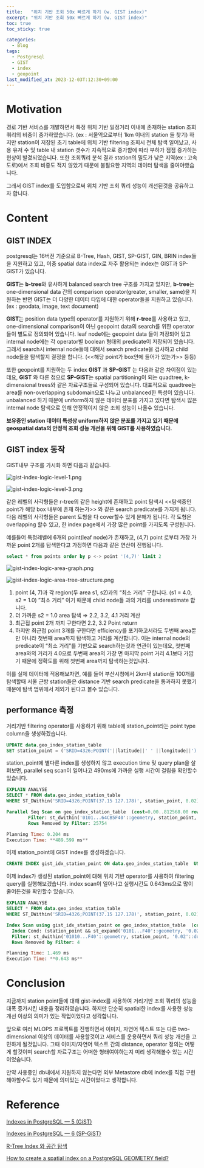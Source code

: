 ```yaml
---
title:   "위치 기반 조회 50x 빠르게 하기 (w. GIST index)"
excerpt: "위치 기반 조회 50x 빠르게 하기 (w. GIST index)"
toc: true
toc_sticky: true

categories:
  - Blog
tags:
  - Postgresql
  - GIST
  - index
  - geopoint
last_modified_at: 2023-12-03T:12:30+09:00
---
```


# Motivation

경로 기반 서비스를 개발하면서 특정 위치 기반 일정거리 이내에 존재하는 station 조회 쿼리의 비중이 중가하였습니다. (ex : 서울역으로부터 1km 이내의 station 들 찾기) 하지만 station이 저장된 초기 table에 위치 기반 filtering 조회시 전체 탐색 일어났고, 사용 유저 수 및 table 내 station 갯수가 지속적으로 증가함에 따라 부하가 점점 증가하는 현상이 발겼되었습니다. 또한 조회쿼리 분석 결과 station의 밀도가 낮은 지역(ex : 고속도로)에서 조회 비중도 적지 않았기 때문에 불필요한 지역의 데이터 탐색을 줄여야했습니다. 

그래서 GIST index를 도입함으로써 위치 기반 조회 쿼리 성능이 개선된것을 공유하고자 합니다.

# Content

## GIST INDEX

postgresql는 16버전 기준으로  B-Tree, Hash, GIST, SP-GIST, GIN, BRIN index들을 지원하고 있고,
이중 spatial data index로 자주 활용되는 index는 GIST과 SP-GIST가 있습니다.

**GIST**는 **b-tree**와 유사하게 balanced search tree 구조를 가지고 있지만, **b-tree**는 one-dimensional data 간의 comparison operator(greater, smaller, same)을 지원하는 반면 GIST는 더 다양한 데이터 타입에 대한 operator들을 지원하고 있습니다.(ex : geodata, image, text document)

**GIST**는 position data type의 operator를 지원하기 위해 **r-tree**를 사용하고 있고, one-dimensional comparison이 아닌 geopoint data의 search를 위한 operator들이 별도로 정의되어 있습니다.  leaf node에는 geopoint data 들이 저장되어 있고 internal node에는 각 operator별 boolean 형태의 predicate이 저장되어 있습니다. 그래서 search시 internal node들에 대해서 search predicate을 검사하고 child node들을 탐색할지 결정을 합니다. (<<해당 point가 box안에 들어가 있는가>> 등등)

또한 geopoint를 지원하는 두 index **GIST** 과 **SP-GIST** 는 다음과 같은 차이점이 있는데요,
**GIST** 와 다른 점으로 **SP-GIST**는 spatial partitioning이 되는 quadtree, k-dimensional trees와 같은 자료구조들로 구성되어 있습니다. 대표적으로 quadtree는 area를 non-overlapping subdomain으로 나누고 unbalanced한 특성이 있습니다. unbalanced 하기 때문에 uniform하지 않은 데이터 분포를 가지고 있다면 탐색시 많은 internal node 탐색으로 인해 안정적이지 않은 조회 성능이 나올수 있습니다.

**보유중인 station 데이터 특성상 uniform하지 않은 분포를 가지고 있기 때문에 geospatial data의 안정적 조회 성능 개선을 위해 GIST를 사용하였습니다.**

## GIST index 동작

GIST내부 구조를 가시화 하면 다음과 같습니다.

![gist-index-logic-level-1.png](https://raw.githubusercontent.com/chaneeh/chaneeh.github.io/master/img/gist-index/gist-index-logic-level-1.png)

![gist-index-logic-level-3.png](https://raw.githubusercontent.com/chaneeh/chaneeh.github.io/master/img/gist-index/gist-index-logic-level-3.png)

같은 레벨의 사각형들은 r-tree의 같은 height에 존재하고 point 탐색시 <<탐색중인 point가 해당 box 내부에 존재 하는가>> 와 같은 search predicate를 가지게 됩니다. 다음 레벨의 사각형들은 parent 도형을 다 cover할수 있게 분해가 됩니다.  각 도형은 overlapping 할수 있고, 한 index page에서 가장 많은 point를 가지도록 구성됩니다.

예를들어 특정레벨에 6개의 point(leaf node)가 존재하고, (4,7) point 로부터 가장 가까운 point 2개를 탐색한다고 가정하면 다음과 같은 연산이 진행됩니다.

```sql
select * from points order by p <-> point '(4,7)' limit 2
```

![gist-index-logic-area-graph.png](https://raw.githubusercontent.com/chaneeh/chaneeh.github.io/master/img/gist-index/gist-index-logic-area-graph.png)

![gist-index-logic-area-tree-structure.png](https://raw.githubusercontent.com/chaneeh/chaneeh.github.io/master/img/gist-index/gist-index-logic-area-tree-structure.png)

1. point (4, 7)과 각 region(두 area s1, s2)과의 “최소 거리” 구합니다. (s1 = 4.0, s2 = 1.0)
”최소 거리” 이기 때문에 child node들 과의 거리를 underestimate 합니다.
2. 더 가까운 s2 = 1.0 area 탐색 ⇒ 2.2, 3.2, 4.1 거리 계산
3. 최근접 point 2개 까지 구한다면 2.2, 3.2 Point return
4. 하지만 최근접 point 3개를 구한다면 efficiency를 포기하고서라도 두번째 area뿐만 아니라 첫번째 area까지 탐색하고 거리를 계산합니다. 이는 internal node의 predicate이 “최소 거리”를 기반으로 search하는것과 연관이 있는데요, 첫번째 area와의 거리가 4.0으로 두번째 area의 가장 먼 마지막 point 거리 4.1보다 가깝기 때문에 정확도를 위해 첫번째 area까지 탐색하는것입니다.

이를 실제 데이터에 적용해보자면, 예를 들어 부산시청에서 2km내 station들 100개를 탐색할때 서울 근방 station들은 distance 기반 search predicate을 통과하지 못했기 때문에 탐색 범위에서 제외가 된다고 볼수 있습니다.

## performance 측정

거리기반 filtering operator를 사용하기 위해 table에 station_point라는 point type column을 생성하겠습니다.

```sql
UPDATE data.geo_index_station_table
SET station_point = ('SRID=4326;POINT('||latitude||' ' ||longitude||')')
```

station_point에 별다른 index를 생성하지 않고 execution time 및 query plan을 살펴보면,
parallel seq scan이 일어나고 490ms에 가까운 실행 시간이 걸림을 확인할수 있습니다.

```sql
EXPLAIN ANALYSE
SELECT * FROM data.geo_index_station_table
WHERE ST_DWithin('SRID=4326;POINT(37.15 127.178)', station_point, 0.02);

Parallel Seq Scan on geo_index_station_table  (cost=0.00..812568.00 rows=3 width=473) (actual time=378.494..402.728 rows=6 loops=3)
        Filter: st_dwithin('0101...64CB5F40'::geometry, station_point, '0.02'::double precision)
        Rows Removed by Filter: 25754

Planning Time: 0.204 ms
Execution Time: **489.599 ms**
```

이제 station_point에 GIST index를 생성하겠습니다.

```sql
CREATE INDEX gist_idx_station_point ON data.geo_index_station_table  USING gist (station_point);
```

이제 index가 생성된 station_point에 대해 위치 기반 operator를 사용하여 filtering query를 실행해보겠습니다. index scan이 일어나고 실행시간도 0.643ms으로 많이 줄어든것을 확인할수 있습니다.

```sql
EXPLAIN ANALYSE
SELECT * FROM data.geo_index_station_table 
WHERE ST_DWithin('SRID=4326;POINT(37.15 127.178)', station_point, 0.02);

Index Scan using gist_idx_station_point on geo_index_station_table  (cost=0.53..642.91 rows=8 width=473) (actual time=0.243..0.534 rows=19 loops=1)
  Index Cond: (station_point && st_expand('0101...F40'::geometry, '0.02'::double precision))
  Filter: st_dwithin('01010...F40'::geometry, station_point, '0.02'::double precision)
  Rows Removed by Filter: 4

Planning Time: 1.469 ms
Execution Time: **0.643 ms**
```

# Conclusion

지금까지 station point들에 대해 gist-index를 사용하여 거리기반 조회 쿼리의 성능을 대폭 증가시킨 내용을 정리하였습니다. 하지만 단순히 spatial한 index를 사용한 성능개선 이상의 의미가 있는 작업이었다고 생각합니다.

앞으로 여러 MLOPS 프로젝트를 진행하면서 이미지, 자연어 텍스트 또는 다른 two-dimensional 이상의 데이터를 사용할것이고 서비스를 운용하면서  쿼리 성능 개선을 고민하게 될것입니다. 그때 이미지/자연어 텍스트 간의 distance, operator 정의는 어떻게 할것이며 search할 자료구조는 어떠한 형태여야하는지 미리 생각해볼수 있는 시간이었습니다.

만약 사용중인 db내에서 지원하지 않는다면 외부 Metastore db에 index를 직접 구현해야할수도 있기 때문에 의미있는 시간이었다고 생각합니다.

# Reference

[Indexes in PostgreSQL — 5 (GiST)](https://habr.com/ru/companies/postgrespro/articles/444742/)

[Indexes in PostgreSQL — 6 (SP-GiST)](https://habr.com/ru/companies/postgrespro/articles/446624/)

[R-Tree Index 와 공간 탐색](https://jwkim96.tistory.com/298)

[How to create a spatial index on a PostgreSQL GEOMETRY field?](https://stackoverflow.com/questions/67805007/how-to-create-a-spatial-index-on-a-postgresql-geometry-field)